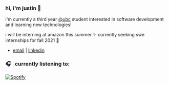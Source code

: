 ### hi, i'm justin 👋

i'm currently a third year [@ubc](https://www.bme.ubc.ca/) student interested in software development and learning new technologies!

i will be interning at amazon this summer ✨
currently seeking swe internships for fall 2021 🥺

- [email](mailto:justincho63@gmail.com) | [linkedin](https://www.linkedin.com/in/justinccho)

### 🎧 &nbsp; currently listening to:
[![Spotify](https://novatorem-blush.vercel.app/api/spotify)](https://open.spotify.com/user/justinlisteningtomusic123)





